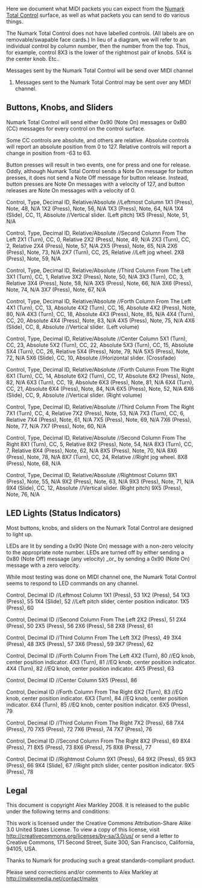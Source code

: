 Here we document what MIDI packets you can expect from the [Numark Total
Control](Numark%20Total%20Control) surface, as well as what packets you
can send to do various things.

The Numark Total Control does not have labelled controls. (All labels
are on removable/swapable face cards.) In lieu of a diagram, we will
refer to an individual control by column number, then the number from
the top. Thus, for example, control 8X3 is the lower of the rightmost
pair of knobs. 5X4 is the center knob. Etc..

Messages sent by the Numark Total Control will be send over MIDI channel
1. Messages sent to the Numark Total Control may be sent over any MIDI
channel.

## Buttons, Knobs, and Sliders

Numark Total Control will send either 0x90 (Note On) messages or 0xB0
(CC) messages for every control on the control surface.

Some CC controls are absolute, and others are relative. Absolute
controls will report an absolute position from 0 to 127. Relative
controls will report a change in position from -63 to 63.

Button presses will result in two events, one for press and one for
release. Oddly, although Numark Total Control sends a Note On message
for button presses, it does not send a Note Off message for button
release. Instead, button presses are Note On messages with a velocity of
127, and button releases are Note On messages with a velocity of 0.

Control, Type, Decimal ID, Relative/Absolute //Leftmost Column 1X1
(Press), Note, 48, N/A 1X2 (Press), Note, 56, N/A 1X3 (Press), Note, 64,
N/A 1X4 (Slide), CC, 11, Absolute //Vertical slider. (Left pitch) 1X5
(Press), Note, 51, N/A

Control, Type, Decimal ID, Relative/Absolute //Second Column From The
Left 2X1 (Turn), CC, 0, Relative 2X2 (Press), Note, 49, N/A 2X3 (Turn),
CC, 2, Relative 2X4 (Press), Note, 57, N/A 2X5 (Press), Note, 65, N/A
2X6 (Press), Note, 73, N/A 2X7 (Turn), CC, 25, Relative //Left jog
wheel. 2X8 (Press), Note, 59, N/A

Control, Type, Decimal ID, Relative/Absolute //Third Column From The
Left 3X1 (Turn), CC, 1, Relative 3X2 (Press), Note, 50, N/A 3X3 (Turn),
CC, 3, Relative 3X4 (Press), Note, 58, N/A 3X5 (Press), Note, 66, N/A
3X6 (Press), Note, 74, N/A 3X7 (Press), Note, 67, N/A

Control, Type, Decimal ID, Relative/Absolute //Forth Column From The
Left 4X1 (Turn), CC, 13, Absolute 4X2 (Turn), CC, 16, Absolute 4X2
(Press), Note, 80, N/A 4X3 (Turn), CC, 18, Absolute 4X3 (Press), Note,
85, N/A 4X4 (Turn), CC, 20, Absolute 4X4 (Press), Note, 83, N/A 4X5
(Press), Note, 75, N/A 4X6 (Slide), CC, 8, Absolute //Vertical slider.
(Left volume)

Control, Type, Decimal ID, Relative/Absolute //Center Column 5X1 (Turn),
CC, 23, Absolute 5X2 (Turn), CC, 22, Absolute 5X3 (Turn), CC, 15,
Absolute 5X4 (Turn), CC, 26, Relative 5X4 (Press), Note, 79, N/A 5X5
(Press), Note, 72, N/A 5X6 (Slide), CC, 10, Absolute //Horizontal
slider. (Crossfade)

Control, Type, Decimal ID, Relative/Absolute //Forth Column From The
Right 6X1 (Turn), CC, 14, Absolute 6X2 (Turn), CC, 17, Absolute 6X2
(Press), Note, 82, N/A 6X3 (Turn), CC, 19, Absolute 6X3 (Press), Note,
81, N/A 6X4 (Turn), CC, 21, Absolute 6X4 (Press), Note, 84, N/A 6X5
(Press), Note, 52, N/A 6X6 (Slide), CC, 9, Absolute //Vertical slider.
(Right volume)

Control, Type, Decimal ID, Relative/Absolute //Third Column From The
Right 7X1 (Turn), CC, 4, Relative 7X2 (Press), Note, 53, N/A 7X3 (Turn),
CC, 6, Relative 7X4 (Press), Note, 61, N/A 7X5 (Press), Note, 69, N/A
7X6 (Press), Note, 77, N/A 7X7 (Press), Note, 60, N/A

Control, Type, Decimal ID, Relative/Absolute //Second Column From The
Right 8X1 (Turn), CC, 5, Relative 8X2 (Press), Note, 54, N/A 8X3 (Turn),
CC, 7, Relative 8X4 (Press), Note, 62, N/A 8X5 (Press), Note, 70, N/A
8X6 (Press), Note, 78, N/A 8X7 (Turn), CC, 24, Relative //Right jog
wheel. 8X8 (Press), Note, 68, N/A

Control, Type, Decimal ID, Relative/Absolute //Rightmost Column 9X1
(Press), Note, 55, N/A 9X2 (Press), Note, 63, N/A 9X3 (Press), Note, 71,
N/A 9X4 (Slide), CC, 12, Absolute //Vertical slider. (Right pitch) 9X5
(Press), Note, 76, N/A

## LED Lights (Status Indicators)

Most buttons, knobs, and sliders on the Numark Total Control are
designed to light up.

LEDs are lit by sending a 0x90 (Note On) message with a non-zero
velocity to the appropriate note number. LEDs are turned off by either
sending a 0x80 (Note Off) message (any velocity) \_or\_ by sending a
0x90 (Note On) message with a zero velocity.

While most testing was done on MIDI channel one, the Numark Total
Control seems to respond to LED commands on any channel.

Control, Decimal ID //Leftmost Column 1X1 (Press), 53 1X2 (Press), 54
1X3 (Press), 55 1X4 (Slide), 52 //Left pitch slider, center position
indicator. 1X5 (Press), 60

Control, Decimal ID //Second Column From The Left 2X2 (Press), 51 2X4
(Press), 50 2X5 (Press), 56 2X6 (Press), 58 2X8 (Press), 61

Control, Decimal ID //Third Column From The Left 3X2 (Press), 49 3X4
(Press), 48 3X5 (Press), 57 3X6 (Press), 59 3X7 (Press), 62

Control, Decimal ID //Forth Column From The Left 4X2 (Turn), 80 //EQ
knob, center position indicator. 4X3 (Turn), 81 //EQ knob, center
position indicator. 4X4 (Turn), 82 //EQ knob, center position indicator.
4X5 (Press), 63

Control, Decimal ID //Center Column 5X5 (Press), 86

Control, Decimal ID //Forth Column From The Right 6X2 (Turn), 83 //EQ
knob, center position indicator. 6X3 (Turn), 84 //EQ knob, center
position indicator. 6X4 (Turn), 85 //EQ knob, center position indicator.
6X5 (Press), 79

Control, Decimal ID //Third Column From The Right 7X2 (Press), 68 7X4
(Press), 70 7X5 (Press), 72 7X6 (Press), 74 7X7 (Press), 76

Control, Decimal ID //Second Column From The Right 8X2 (Press), 69 8X4
(Press), 71 8X5 (Press), 73 8X6 (Press), 75 8X8 (Press), 77

Control, Decimal ID //Rightmost Column 9X1 (Press), 64 9X2 (Press), 65
9X3 (Press), 66 9X4 (Slide), 67 //Right pitch slider, center position
indicator. 9X5 (Press), 78

## Legal

This document is copyright Alex Markley 2008. It is released to the
public under the following terms and conditions:

This work is licensed under the Creative Commons Attribution-Share Alike
3.0 United States License. To view a copy of this license, visit
<http://creativecommons.org/licenses/by-sa/3.0/us/> or send a letter to
Creative Commons, 171 Second Street, Suite 300, San Francisco,
California, 94105, USA.

Thanks to Numark for producing such a great standards-compliant product.

Please send corrections and/or comments to Alex Markley at
<http://malexmedia.net/contact/malex>
